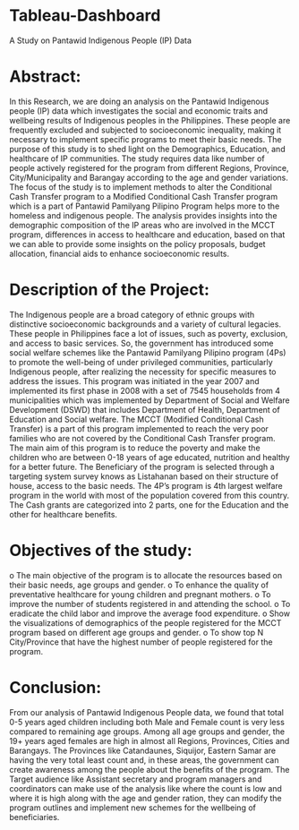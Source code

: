 # Tableau-Dashboard
A Study on Pantawid Indigenous People (IP) Data

# Abstract:
In this Research, we are doing an analysis on the Pantawid Indigenous people (IP) data which investigates the social and economic traits and wellbeing results of Indigenous peoples in the Philippines. These people are frequently excluded and subjected to socioeconomic inequality, making it necessary to implement specific programs to meet their basic needs. The purpose of this study is to shed light on the Demographics, Education, and healthcare of IP communities.
The study requires data like number of people actively registered for the program from different Regions, Province, City/Municipality and Barangay according to the age and gender variations. The focus of the study is to implement methods to alter the Conditional Cash Transfer program to a Modified Conditional Cash Transfer program which is a part of Pantawid Pamilyang Pilipino Program helps more to the homeless and indigenous people. The analysis provides insights into the demographic composition of the IP areas who are involved in the MCCT program, differences in access to healthcare and education, based on that we can able to provide some insights on the policy proposals, budget allocation, financial aids to enhance socioeconomic results. 

# Description of the Project:
The Indigenous people are a broad category of ethnic groups with distinctive socioeconomic backgrounds and a variety of cultural legacies. These people in Philippines face a lot of issues, such as poverty, exclusion, and access to basic services. So, the government has introduced some social welfare schemes like the Pantawid Pamilyang Pilipino program (4Ps) to promote the well-being of under privileged communities, particularly Indigenous people, after realizing the necessity for specific measures to address the issues. This program was initiated in the year 2007 and implemented its first phase in 2008 with a set of 7545 households from 4 municipalities which was implemented by Department of Social and Welfare Development (DSWD) that includes Department of Health, Department of Education and Social welfare.
The MCCT (Modified Conditional Cash Transfer) is a part of this program implemented to reach the very poor families who are not covered by the Conditional Cash Transfer program. The main aim of this program is to reduce the poverty and make the children who are between 0-18 years of age educated, nutrition and healthy for a better future. The Beneficiary of the program is selected through a targeting system survey knows as Listahanan based on their structure of house, access to the basic needs. The 4P’s program is 4th largest welfare program in the world with most of the population covered from this country. The Cash grants are categorized into 2 parts, one for the Education and the other for healthcare benefits.

# Objectives of the study:
o	The main objective of the program is to allocate the resources based on their basic needs, age groups and gender.
o	To enhance the quality of preventative healthcare for young children and pregnant mothers.
o	To improve the number of students registered in and attending the school.
o	To eradicate the child labor and improve the average food expenditure. 
o	Show the visualizations of demographics of the people registered for the MCCT program based on different age groups and gender.
o	To show top N City/Province that have the highest number of people registered for the program.

# Conclusion:
From our analysis of Pantawid Indigenous People data, we found that total 0-5 years aged children including both Male and Female count is very less compared to remaining age groups. Among all age groups and gender, the 19+ years aged females are high in almost all Regions, Provinces, Cities and Barangays. The Provinces like Catandaunes, Siquijor, Eastern Samar are having the very total least count and, in these areas, the government can create awareness among the people about the benefits of the program. The Target audience like Assistant secretary and program managers and coordinators can make use of the analysis like where the count is low and where it is high along with the age and gender ration, they can modify the program outlines and implement new schemes for the wellbeing of beneficiaries.
 
